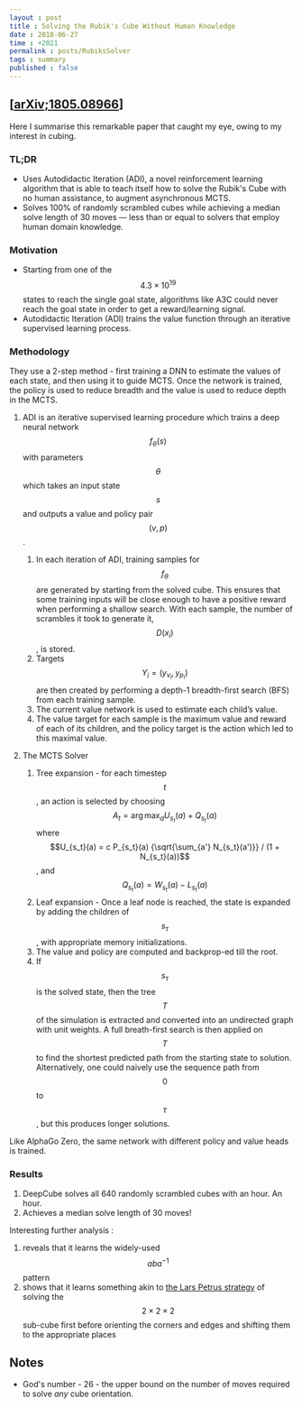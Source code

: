 ```yaml
---
layout : post
title : Solving the Rubik's Cube Without Human Knowledge
date : 2018-06-27
time : +2021
permalink : posts/RubiksSolver
tags : summary
published : false
---
```


[[arXiv;1805.08966](https://arxiv.org/pdf/1805.08966v1.pdf)]
---

Here I summarise this remarkable paper that caught my eye, owing to my interest in cubing.

### TL;DR

- Uses Autodidactic Iteration (ADI), a novel reinforcement learning algorithm that is able to teach itself how to solve the Rubik's Cube with no human assistance, to augment asynchronous MCTS.
- Solves 100% of randomly scrambled cubes while achieving a median solve length of 30 moves — less than or equal to solvers that employ human domain knowledge.


### Motivation

- Starting from one of the $$4.3 \times 10^{19}$$ states to reach the single goal state, algorithms like A3C could never reach the goal state in order to get a reward/learning signal.
- Autodidactic Iteration (ADI) trains the value function through an iterative supervised learning process.

### Methodology

They use a 2-step method - first training a DNN to estimate the values of each state, and then using it to guide MCTS. Once the network is trained, the policy is used to reduce breadth and the value is used to reduce depth in the MCTS.

1. ADI is an iterative supervised learning procedure which trains a deep neural network $$f_{\theta}(s)$$ with parameters $$\theta$$ which takes an input state $$s$$ and outputs a value and policy pair $$(v, p)$$.
    1. In each iteration of ADI, training samples for $$f_{\theta}$$ are generated by starting from the solved cube. This ensures that some training inputs will be close enough to have a positive reward when performing a shallow search. With each sample, the number of scrambles it took to generate it, $$D(x_i)$$, is stored.
    2. Targets $$Y_i = (y_{v_i} , y_{p_i})$$ are then created by performing a depth-1 breadth-first search (BFS) from each training sample.
    3. The current value network is used to estimate each child’s value.
    4. The value target for each sample is the maximum value and reward of each of its children, and the policy target is the action which led to this maximal value.

2. The MCTS Solver
    1. Tree expansion - for each timestep $$t$$, an action is selected by choosing $$A_t = \arg\max_{a} U_{s_t}(a) + Q_{s_t}(a)$$ where $$U_{s_t}(a) = c P_{s_t}(a) {\sqrt{\sum_{a'} N_{s_t}(a')}} / (1 + N_{s_t}(a))$$, and $$Q_{s_t}(a) = {W_{s_t}(a)} - L_{s_t}(a)$$
    2. Leaf expansion - Once a leaf node is reached, the state is expanded by adding the children of $$s_\tau$$, with appropriate memory initializations.
    3. The value and policy are computed and backprop-ed till the root.
    4. If $$s_{\tau}$$ is the solved state, then the tree $$T$$ of the simulation is extracted and converted into an undirected graph with unit weights. A full breath-first search is then applied on $$T$$ to find the shortest predicted path from the starting state to solution. Alternatively, one could naively use the sequence path from $$0$$ to $$\tau$$, but this produces longer solutions.


Like AlphaGo Zero, the same network with different policy and value heads is trained.

### Results

1. DeepCube solves all 640 randomly scrambled cubes with an hour. An hour.
2. Achieves a median solve length of 30 moves!

Interesting further analysis :
1. reveals that it learns the widely-used $$aba^{-1}$$ pattern
2. shows that it learns something akin to [the Lars Petrus strategy](http://lar5.com/cube/) of solving the $$2\times2\times2$$ sub-cube first before orienting the corners and edges and shifting them to the appropriate places

## Notes

- God's number - 26 - the upper bound on the number of moves required to solve *any* cube orientation.

